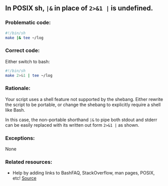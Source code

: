 ## In POSIX sh, `|&` in place of `2>&1 |` is undefined.

### Problematic code:

```sh
#!/bin/sh
make |& tee ~/log
```

### Correct code:

Either switch to bash:

```sh
#!/bin/sh
make 2>&1 | tee ~/log
```

### Rationale:

Your script uses a shell feature not supported by the shebang. Either rewrite the script to be portable, or change the shebang to explicitly require a shell like Bash.

In this case, the non-portable shorthand `|&` to pipe both stdout and stderr can be easily replaced with its written out form `2>&1 |` as shown.

### Exceptions:

None

### Related resources:

* Help by adding links to BashFAQ, StackOverflow, man pages, POSIX, etc!
[Source](https://github.com/koalaman/shellcheck/wiki/SC3029)

